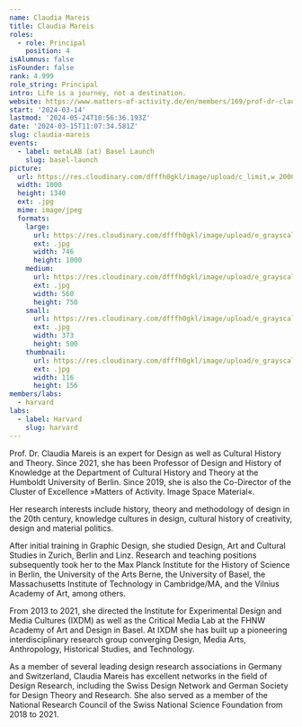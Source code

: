 ```yaml
---
name: Claudia Mareis
title: Claudia Mareis
roles:
  - role: Principal
    position: 4
isAlumnus: false
isFounder: false
rank: 4.999
role_string: Principal
intro: Life is a journey, not a destination.
website: https://www.matters-of-activity.de/en/members/169/prof-dr-claudia-mareis
start: '2024-03-14'
lastmod: '2024-05-24T10:56:36.193Z'
date: '2024-03-15T11:07:34.581Z'
slug: claudia-mareis
events:
  - label: metaLAB (at) Basel Launch
    slug: basel-launch
picture:
  url: https://res.cloudinary.com/dfffh0gkl/image/upload/c_limit,w_2000,h_2000/e_grayscale/v1710497209/2021_Claudia_Mareis_lr_Claudia_Mareis_09f2473766.jpg
  width: 1000
  height: 1340
  ext: .jpg
  mime: image/jpeg
  formats:
    large:
      url: https://res.cloudinary.com/dfffh0gkl/image/upload/e_grayscale/v1710497210/large_2021_Claudia_Mareis_lr_Claudia_Mareis_09f2473766.jpg
      ext: .jpg
      width: 746
      height: 1000
    medium:
      url: https://res.cloudinary.com/dfffh0gkl/image/upload/e_grayscale/v1710497210/medium_2021_Claudia_Mareis_lr_Claudia_Mareis_09f2473766.jpg
      ext: .jpg
      width: 560
      height: 750
    small:
      url: https://res.cloudinary.com/dfffh0gkl/image/upload/e_grayscale/v1710497211/small_2021_Claudia_Mareis_lr_Claudia_Mareis_09f2473766.jpg
      ext: .jpg
      width: 373
      height: 500
    thumbnail:
      url: https://res.cloudinary.com/dfffh0gkl/image/upload/e_grayscale/v1710497210/thumbnail_2021_Claudia_Mareis_lr_Claudia_Mareis_09f2473766.jpg
      ext: .jpg
      width: 116
      height: 156
members/labs:
  - harvard
labs:
  - label: Harvard
    slug: harvard
---
```

Prof. Dr. Claudia Mareis is an expert for Design as well as Cultural History and Theory. Since 2021, she has been Professor of Design and History of Knowledge at the Department of Cultural History and Theory at the Humboldt University of Berlin. Since 2019, she is also the Co-Director of the Cluster of Excellence »Matters of Activity. Image Space Material«.

Her research interests include history, theory and methodology of design in the 20th century, knowledge cultures in design, cultural history of creativity, design and material politics.

After initial training in Graphic Design, she studied Design, Art and Cultural Studies in Zurich, Berlin and Linz. Research and teaching positions subsequently took her to the Max Planck Institute for the History of Science in Berlin, the University of the Arts Berne, the University of Basel, the Massachusetts Institute of Technology in Cambridge/MA, and the Vilnius Academy of Art, among others.

From 2013 to 2021, she directed the Institute for Experimental Design and Media Cultures (IXDM) as well as the Critical Media Lab at the FHNW Academy of Art and Design in Basel. At IXDM she has built up a pioneering interdisciplinary research group converging Design, Media Arts, Anthropology, Historical Studies, and Technology.

As a member of several leading design research associations in Germany and Switzerland, Claudia Mareis has excellent networks in the field of Design Research, including the Swiss Design Network and German Society for Design Theory and Research. She also served as a member of the National Research Council of the Swiss National Science Foundation from 2018 to 2021.